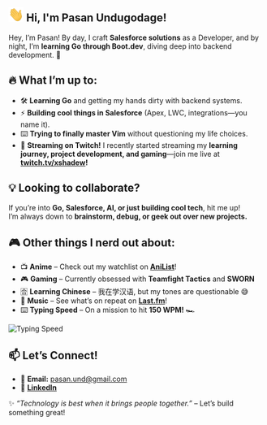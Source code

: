 ## <img src="https://raw.githubusercontent.com/ABSphreak/ABSphreak/master/gifs/Hi.gif" width="30px"> Hi, I'm Pasan Undugodage!  

Hey, I’m Pasan! By day, I craft **Salesforce solutions** as a Developer, and by night, I’m **learning Go through Boot.dev**, diving deep into backend development. 🚀  


## 🔥 What I’m up to:
- 🛠 **Learning Go** and getting my hands dirty with backend systems.  
- ⚡ **Building cool things in Salesforce** (Apex, LWC, integrations—you name it).  
- ⌨️ **Trying to finally master Vim** without questioning my life choices.  
- 🎥 **Streaming on Twitch!** I recently started streaming my **learning journey, project development, and gaming**—join me live at **[twitch.tv/xshadew](https://www.twitch.tv/xshadew)!**  


## 💡 Looking to collaborate?  
If you’re into **Go, Salesforce, AI, or just building cool tech**, hit me up!  
I’m always down to **brainstorm, debug, or geek out over new projects.**  


## 🎮 Other things I nerd out about:
- 📺 **Anime** – Check out my watchlist on **[AniList](https://anilist.co/user/XShadew/)**!  
- 🎮 **Gaming** – Currently obsessed with **Teamfight Tactics** and **SWORN**
- 🈴 **Learning Chinese** – 我在学汉语, but my tones are questionable 😅  
- 🎵 **Music** – See what’s on repeat on **[Last.fm](https://www.last.fm/user/XShadew)**!  
- ⌨️ **Typing Speed** – On a mission to hit **150 WPM!** 🏎️  

![Typing Speed](https://monkey-widget.vercel.app/api/user/XShade)


## 📫 **Let’s Connect!**  
- 📧 **Email:** pasan.und@gmail.com  
- 🔗 **[LinkedIn](https://www.linkedin.com/in/pasan-undugodage/)**  


✨ _“Technology is best when it brings people together.”_ – Let’s build something great!  
